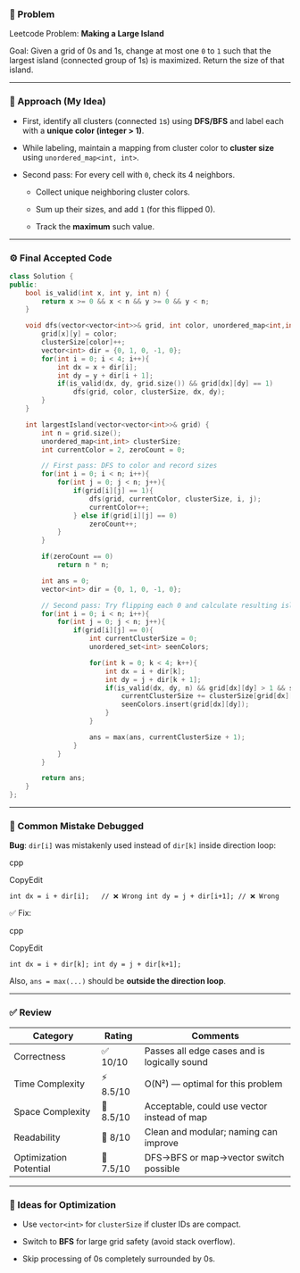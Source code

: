 ### 🔗 Problem

Leetcode Problem: **Making a Large Island**

Goal: Given a grid of 0s and 1s, change at most one `0` to `1` such that the largest island (connected group of 1s) is maximized. Return the size of that island.

---

### 🧠 Approach (My Idea)

- First, identify all clusters (connected `1`s) using **DFS/BFS** and label each with a **unique color (integer > 1)**.
    
- While labeling, maintain a mapping from cluster color to **cluster size** using `unordered_map<int, int>`.
    
- Second pass: For every cell with `0`, check its 4 neighbors.
    
    - Collect unique neighboring cluster colors.
        
    - Sum up their sizes, and add `1` (for this flipped 0).
        
    - Track the **maximum** such value.
        

---

### ⚙️ Final Accepted Code

```cpp
class Solution {
public:
    bool is_valid(int x, int y, int n) {
        return x >= 0 && x < n && y >= 0 && y < n;
    }

    void dfs(vector<vector<int>>& grid, int color, unordered_map<int,int> &clusterSize, int x, int y){
        grid[x][y] = color;
        clusterSize[color]++;
        vector<int> dir = {0, 1, 0, -1, 0};
        for(int i = 0; i < 4; i++){
            int dx = x + dir[i];
            int dy = y + dir[i + 1];
            if(is_valid(dx, dy, grid.size()) && grid[dx][dy] == 1)
                dfs(grid, color, clusterSize, dx, dy);
        }
    }

    int largestIsland(vector<vector<int>>& grid) {
        int n = grid.size();
        unordered_map<int,int> clusterSize;
        int currentColor = 2, zeroCount = 0;

        // First pass: DFS to color and record sizes
        for(int i = 0; i < n; i++){
            for(int j = 0; j < n; j++){
                if(grid[i][j] == 1){
                    dfs(grid, currentColor, clusterSize, i, j);
                    currentColor++;
                } else if(grid[i][j] == 0)
                    zeroCount++;
            }
        }

        if(zeroCount == 0)
            return n * n;

        int ans = 0;
        vector<int> dir = {0, 1, 0, -1, 0};

        // Second pass: Try flipping each 0 and calculate resulting island size
        for(int i = 0; i < n; i++){
            for(int j = 0; j < n; j++){
                if(grid[i][j] == 0){
                    int currentClusterSize = 0;
                    unordered_set<int> seenColors;

                    for(int k = 0; k < 4; k++){
                        int dx = i + dir[k];
                        int dy = j + dir[k + 1];
                        if(is_valid(dx, dy, n) && grid[dx][dy] > 1 && seenColors.find(grid[dx][dy]) == seenColors.end()){
                            currentClusterSize += clusterSize[grid[dx][dy]];
                            seenColors.insert(grid[dx][dy]);
                        }
                    }

                    ans = max(ans, currentClusterSize + 1);
                }
            }
        }

        return ans;
    }
};
```

---

### 🧼 Common Mistake Debugged

**Bug**: `dir[i]` was mistakenly used instead of `dir[k]` inside direction loop:

cpp

CopyEdit

`int dx = i + dir[i];   // ❌ Wrong int dy = j + dir[i+1]; // ❌ Wrong`

✅ Fix:

cpp

CopyEdit

`int dx = i + dir[k]; int dy = j + dir[k+1];`

Also, `ans = max(...)` should be **outside the direction loop**.

---

### ✅ Review

|Category|Rating|Comments|
|---|---|---|
|Correctness|✅ 10/10|Passes all edge cases and is logically sound|
|Time Complexity|⚡ 8.5/10|O(N²) — optimal for this problem|
|Space Complexity|💾 8.5/10|Acceptable, could use vector instead of map|
|Readability|🧼 8/10|Clean and modular; naming can improve|
|Optimization Potential|🧠 7.5/10|DFS→BFS or map→vector switch possible|

---

### 🧠 Ideas for Optimization

- Use `vector<int>` for `clusterSize` if cluster IDs are compact.
    
- Switch to **BFS** for large grid safety (avoid stack overflow).
    
- Skip processing of 0s completely surrounded by 0s.
